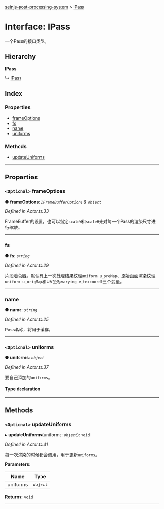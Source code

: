 [seinjs-post-processing-system](../README.md) > [IPass](../interfaces/ipass.md)

# Interface: IPass

一个Pass的接口类型。

## Hierarchy

**IPass**

↳  [IPass](_seinjs_.postprocessingsystem.ipass.md)

## Index

### Properties

* [frameOptions](ipass.md#frameoptions)
* [fs](ipass.md#fs)
* [name](ipass.md#name)
* [uniforms](ipass.md#uniforms)

### Methods

* [updateUniforms](ipass.md#updateuniforms)

---

## Properties

<a id="frameoptions"></a>

### `<Optional>` frameOptions

**● frameOptions**: *`IFrameBufferOptions` & `object`*

*Defined in Actor.ts:33*

FrameBuffer的设置，也可以指定`scaleW`和`scaleH`来对每一个Pass的渲染尺寸进行缩放。

___
<a id="fs"></a>

###  fs

**● fs**: *`string`*

*Defined in Actor.ts:29*

片段着色器。默认有上一次处理结果纹理`uniform u_preMap`、原始画面渲染纹理`uniform u_origMap`和UV坐标`varying v_texcoord0`三个变量。

___
<a id="name"></a>

###  name

**● name**: *`string`*

*Defined in Actor.ts:25*

Pass名称，将用于缓存。

___
<a id="uniforms"></a>

### `<Optional>` uniforms

**● uniforms**: *`object`*

*Defined in Actor.ts:37*

要自己添加的`uniforms`。

#### Type declaration

[name: `string`]: `IMaterialUniform`

___

## Methods

<a id="updateuniforms"></a>

### `<Optional>` updateUniforms

▸ **updateUniforms**(uniforms: *`object`*): `void`

*Defined in Actor.ts:41*

每一次渲染的时候都会调用，用于更新`uniforms`。

**Parameters:**

| Name | Type |
| ------ | ------ |
| uniforms | `object` |

**Returns:** `void`

___

